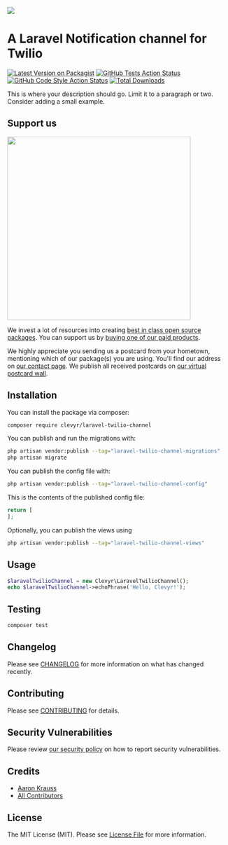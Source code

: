 
[<img src="https://github-ads.s3.eu-central-1.amazonaws.com/support-ukraine.svg?t=1" />](https://supportukrainenow.org)

# A Laravel Notification channel for Twilio

[![Latest Version on Packagist](https://img.shields.io/packagist/v/clevyr/laravel-twilio-channel.svg?style=flat-square)](https://packagist.org/packages/clevyr/laravel-twilio-channel)
[![GitHub Tests Action Status](https://img.shields.io/github/workflow/status/clevyr/laravel-twilio-channel/run-tests?label=tests)](https://github.com/clevyr/laravel-twilio-channel/actions?query=workflow%3Arun-tests+branch%3Amain)
[![GitHub Code Style Action Status](https://img.shields.io/github/workflow/status/clevyr/laravel-twilio-channel/Fix%20PHP%20code%20style%20issues?label=code%20style)](https://github.com/clevyr/laravel-twilio-channel/actions?query=workflow%3A"Fix+PHP+code+style+issues"+branch%3Amain)
[![Total Downloads](https://img.shields.io/packagist/dt/clevyr/laravel-twilio-channel.svg?style=flat-square)](https://packagist.org/packages/clevyr/laravel-twilio-channel)

This is where your description should go. Limit it to a paragraph or two. Consider adding a small example.

## Support us

[<img src="https://github-ads.s3.eu-central-1.amazonaws.com/laravel-twilio-channel.jpg?t=1" width="419px" />](https://spatie.be/github-ad-click/laravel-twilio-channel)

We invest a lot of resources into creating [best in class open source packages](https://spatie.be/open-source). You can support us by [buying one of our paid products](https://spatie.be/open-source/support-us).

We highly appreciate you sending us a postcard from your hometown, mentioning which of our package(s) you are using. You'll find our address on [our contact page](https://spatie.be/about-us). We publish all received postcards on [our virtual postcard wall](https://spatie.be/open-source/postcards).

## Installation

You can install the package via composer:

```bash
composer require clevyr/laravel-twilio-channel
```

You can publish and run the migrations with:

```bash
php artisan vendor:publish --tag="laravel-twilio-channel-migrations"
php artisan migrate
```

You can publish the config file with:

```bash
php artisan vendor:publish --tag="laravel-twilio-channel-config"
```

This is the contents of the published config file:

```php
return [
];
```

Optionally, you can publish the views using

```bash
php artisan vendor:publish --tag="laravel-twilio-channel-views"
```

## Usage

```php
$laravelTwilioChannel = new Clevyr\LaravelTwilioChannel();
echo $laravelTwilioChannel->echoPhrase('Hello, Clevyr!');
```

## Testing

```bash
composer test
```

## Changelog

Please see [CHANGELOG](CHANGELOG.md) for more information on what has changed recently.

## Contributing

Please see [CONTRIBUTING](CONTRIBUTING.md) for details.

## Security Vulnerabilities

Please review [our security policy](../../security/policy) on how to report security vulnerabilities.

## Credits

- [Aaron Krauss](https://github.com/thecodeboss)
- [All Contributors](../../contributors)

## License

The MIT License (MIT). Please see [License File](LICENSE.md) for more information.
